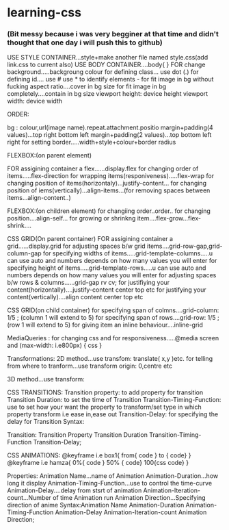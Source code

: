 # learning-css 
### (Bit messy because i was very begginer at that time and didn't thought that one day i will push this to github)



USE STYLE CONTAINER...style+make another file named style.css(add link.css to current also)
USE BODY CONTAINER....body{ }
FOR change background.....backgroung colour
for defining class... use dot (.)
for defining id....  use #
use * to identify elements -
for fit image in bg without fucking aspect ratio....cover in bg size
for fit image in bg completely....contain in bg size
viewport height: device height
viewport width: device width

ORDER:

bg : colour,url(image name).repeat.attachment.positio
margin+padding(4 values)...top right bottom left
margin+padding(2 values)...top bottom left right 
for setting border.....width+style+colour+border radius


FLEXBOX:(on parent element)

FOR assigining container a flex......display.flex
for changing order of items.....flex-direction
for wrapping items(responiveness).....flex-wrap
for changing position of items(horizontaly)...justify-content...
for changing position of iems(vertically)...align-items...(for removing spaces between items...align-content..)


FLEXBOX:(on children element)
for changiing order..order..
for changing position....align-self...
for growing or shrinkng item....flex-grow...flex-shrink....

CSS GRID(On parent container)
FOR assigining container a grid......display.grid
for adjusting spaces b/w grid items....grid-row-gap,grid-column-gap
for specifying widths of items.....grid-template-columns.....u can use auto and numbers depends on how many values you will enter 
for specifying height of items.....grid-template-rows.....u can use auto and numbers depends on how many values you will enter
for adjusting spaces b/w rows & columns......grid-gap rv cv;
for justifiying your content(horizontally)....justify-content center top etc
for justifying your content(vertically)....align content center top etc


CSS GRID(on child container)
for specifying span of  colmns....grid-column: 1/5 ;  (column 1 will extend to 5)
for specifying span of  rows....grid-row: 1/5 ;  (row 1 will extend to 5)
for giving item an inline behaviour....inline-grid


MediaQueries :
for changing css and for responsiveness.....@media screen and (max-width: i.e800px)  {  css   }


Transformations:
2D method...use transfom: translate( x,y )etc.
for telling from where to tranform...use transform origin: 0,centre etc

3D method...use transform:

CSS TRANSITIONS:
Transition property: to add property for transition
Transition Duration: to set the time of Transition
Transition-Timing-Function: use to set how your want the property to transform/set type in which property transform  i.e ease in,ease out
Transition-Delay: for specifying the delay for Transition
Syntax:

Transition: Transition Property Transition Duration Transition-Timing-Function Transition-Delay;


CSS ANIMATIONS:
@keyframe i.e box1{ from{ code } to { code} }
@keyframe i.e hamza{ 0%{ code } 50% { code} 100{css code} }

Properties:
Animation Name...name of Animation
Animation-Duration...how long it display
Animation-Timing-Function...use to control the time-curve  
Animation-Delay....delay from stsrt of animation
Animation-Iteration-count...Number of time Animation run
Animation Direction...Specifying direction of anime
Syntax:Animation Name Animation-Duration Animation-Timing-Function Animation-Delay Animation-Iteration-count Animation Direction;
